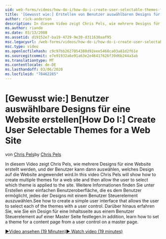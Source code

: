 ```yaml
---
uid: web-forms/videos/how-do-i/how-do-i-create-user-selectable-themes-for-a-web-site
title: '[Gewusst wie:] Erstellen von Benutzer auswählbaren Designs für eine Website | Microsoft-Dokumentation'
author: rick-anderson
description: In diesem Video zeigt Chris Pels, wie mehrere Designs für eine Website erstellt werden, und der Benutzer kann dann auswählen, welches Design auf die Website angewendet wird. Weitere Informationen finden Sie unter...
ms.author: riande
ms.date: 03/13/2008
ms.assetid: d19152e7-ba19-4729-9e30-d311630aaf95
msc.legacyurl: /web-forms/videos/how-do-i/how-do-i-create-user-selectable-themes-for-a-web-site
msc.type: video
ms.openlocfilehash: c9c97bb2627054380d92eee5468ca03a81d2f61e
ms.sourcegitcommit: e7e91932a6e91a63e2e46417626f39d6b244a3ab
ms.translationtype: MT
ms.contentlocale: de-DE
ms.lasthandoff: 03/06/2020
ms.locfileid: "78462285"
---
```

# <a name="how-do-i-create-user-selectable-themes-for-a-web-site"></a><span data-ttu-id="cce74-104">[Gewusst wie:] Benutzer auswählbare Designs für eine Website erstellen</span><span class="sxs-lookup"><span data-stu-id="cce74-104">[How Do I:] Create User Selectable Themes for a Web Site</span></span>

<span data-ttu-id="cce74-105">von [Chris Pels](https://twitter.com/chrispels)</span><span class="sxs-lookup"><span data-stu-id="cce74-105">by [Chris Pels](https://twitter.com/chrispels)</span></span>

<span data-ttu-id="cce74-106">In diesem Video zeigt Chris Pels, wie mehrere Designs für eine Website erstellt werden, und der Benutzer kann dann auswählen, welches Design auf die Website angewendet wird.</span><span class="sxs-lookup"><span data-stu-id="cce74-106">In this video Chris Pels will show how to create multiple themes for a web site and then allow the user to select which theme is applied to the site.</span></span> <span data-ttu-id="cce74-107">Weitere Informationen finden Sie unter Erstellen einer einfachen Benutzeroberfläche, die es dem Benutzer ermöglicht, jedes der Designs mit einem Benutzer Steuerelement auszuwählen.</span><span class="sxs-lookup"><span data-stu-id="cce74-107">See how to create a simple user interface that allows the user to select each of the themes with a user control.</span></span> <span data-ttu-id="cce74-108">Darüber hinaus erfahren Sie, wie Sie ein Design für eine Inhaltsseite aus einem Benutzer Steuerelement auf einer Master Seite festlegen.</span><span class="sxs-lookup"><span data-stu-id="cce74-108">In addition, learn how to set a theme for a content page from a user control on a master page.</span></span>

[<span data-ttu-id="cce74-109">&#9654;Video ansehen (19 Minuten)</span><span class="sxs-lookup"><span data-stu-id="cce74-109">&#9654; Watch video (19 minutes)</span></span>](https://channel9.msdn.com/Blogs/ASP-NET-Site-Videos/how-do-i-create-user-selectable-themes-for-a-web-site)
